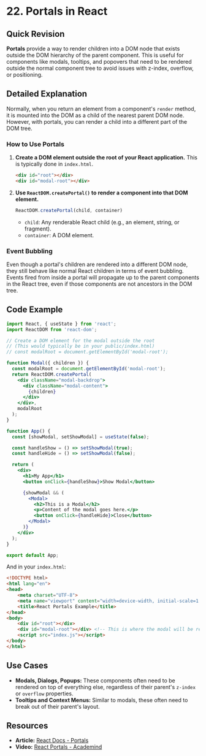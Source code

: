 
# 22. Portals in React

## Quick Revision

**Portals** provide a way to render children into a DOM node that exists outside the DOM hierarchy of the parent component. This is useful for components like modals, tooltips, and popovers that need to be rendered outside the normal component tree to avoid issues with z-index, overflow, or positioning.

## Detailed Explanation

Normally, when you return an element from a component's `render` method, it is mounted into the DOM as a child of the nearest parent DOM node. However, with portals, you can render a child into a different part of the DOM tree.

### How to Use Portals

1.  **Create a DOM element outside the root of your React application.** This is typically done in `index.html`.

    ```html
    <div id="root"></div>
    <div id="modal-root"></div>
    ```

2.  **Use `ReactDOM.createPortal()` to render a component into that DOM element.**

    ```jsx
    ReactDOM.createPortal(child, container)
    ```

    *   `child`: Any renderable React child (e.g., an element, string, or fragment).
    *   `container`: A DOM element.

### Event Bubbling

Even though a portal's children are rendered into a different DOM node, they still behave like normal React children in terms of event bubbling. Events fired from inside a portal will propagate up to the parent components in the React tree, even if those components are not ancestors in the DOM tree.

## Code Example

```jsx
import React, { useState } from 'react';
import ReactDOM from 'react-dom';

// Create a DOM element for the modal outside the root
// (This would typically be in your public/index.html)
// const modalRoot = document.getElementById('modal-root');

function Modal({ children }) {
  const modalRoot = document.getElementById('modal-root');
  return ReactDOM.createPortal(
    <div className="modal-backdrop">
      <div className="modal-content">
        {children}
      </div>
    </div>,
    modalRoot
  );
}

function App() {
  const [showModal, setShowModal] = useState(false);

  const handleShow = () => setShowModal(true);
  const handleHide = () => setShowModal(false);

  return (
    <div>
      <h1>My App</h1>
      <button onClick={handleShow}>Show Modal</button>

      {showModal && (
        <Modal>
          <h2>This is a Modal</h2>
          <p>Content of the modal goes here.</p>
          <button onClick={handleHide}>Close</button>
        </Modal>
      )}
    </div>
  );
}

export default App;
```

And in your `index.html`:

```html
<!DOCTYPE html>
<html lang="en">
<head>
    <meta charset="UTF-8">
    <meta name="viewport" content="width=device-width, initial-scale=1.0">
    <title>React Portals Example</title>
</head>
<body>
    <div id="root"></div>
    <div id="modal-root"></div> <!-- This is where the modal will be rendered -->
    <script src="index.js"></script>
</body>
</html>
```

## Use Cases

*   **Modals, Dialogs, Popups:** These components often need to be rendered on top of everything else, regardless of their parent's `z-index` or `overflow` properties.
*   **Tooltips and Context Menus:** Similar to modals, these often need to break out of their parent's layout.

## Resources

*   **Article:** [React Docs - Portals](https://reactjs.org/docs/portals.html)
*   **Video:** [React Portals - Academind](https://www.youtube.com/watch?v=A_yX_0-1_0Q)
